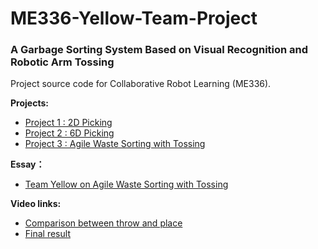 # ME336-Yellow-Team-Project
### A Garbage Sorting System Based on Visual Recognition and Robotic Arm Tossing
Project source code for Collaborative Robot Learning (ME336).

**Projects:**
* [Project 1 : 2D Picking](/projects/readme_2Dpicking.md)
* [Project 2 : 6D Picking](/projects/readme_6Dpicking.md)
* [Project 3 : Agile Waste Sorting with Tossing](/material/ME336_2021_Team_Yellow_on_Agile_Waste_Sorting_with_Tossing.pdf)

**Essay：**
  * [Team Yellow on Agile Waste Sorting with Tossing](/material/ME336_2021_Team_Yellow_on_Agile_Waste_Sorting_with_Tossing.pdf)  

**Video links:**
  * [Comparison between throw and place](https://www.bilibili.com/video/BV1D54y1H7jV?spm_id_from=333.999.0.0)
  * [Final result](https://www.bilibili.com/video/BV1kq4y1L7ki?spm_id_from=333.999.0.0)  


